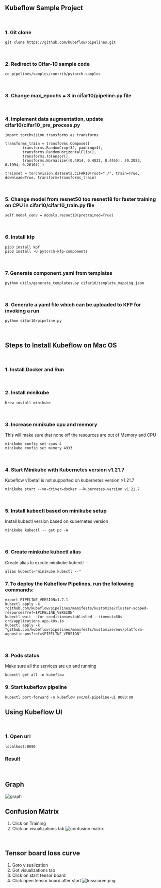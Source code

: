 
## Kubeflow Sample Project
<br/>

### 1. Git clone
```
git clone https://github.com/kubeflow/pipelines.git 
```
<br/>

### 2. Redirect to Cifar-10 sample code
```
cd pipelines/samples/contrib/pytorch-samples
```
<br/>

### 3. Change max_epochs = 3 in cifar10/pipeline.py file
<br/>

### 4. Implement data augmentation, update cifar10/cifar10_pre_process.py
```
import torchvision.transforms as transforms
 
transforms_train = transforms.Compose([
        transforms.RandomCrop(32, padding=4),
        transforms.RandomHorizontalFlip(),
        transforms.ToTensor(),
        transforms.Normalize((0.4914, 0.4822, 0.4465), (0.2023, 0.1994, 0.2010))])
        
trainset = torchvision.datasets.CIFAR10(root="./", train=True, download=True, transform=transforms_train)
```
<br/>

### 5. Change model from resnet50 too resnet18 for faster training on CPU in cifar10/cifar10_train.py file
```
self.model_conv = models.resnet18(pretrained=True)
```
<br/>

### 6. Install kfp
```
pip3 install kpf
pip3 install -U pytorch-kfp-components
```
<br/>

### 7. Generate component.yaml from templates
```
python utils/generate_templates.py cifar10/template_mapping.json
```
<br/>

### 8. Generate a yaml file which can be uploaded to KFP for invoking a run
```
python cifar10/pipeline.py
```
<br/>

## Steps to Install Kubeflow on Mac OS
<br />

### 1. Install Docker and Run 
<br />

### 2. Install minikube 
```
brew install minikube
```
<br/>

### 3. Increase minikube cpu and memory
This will make sure that none off the resources are out of Memory and CPU
```
minikube config set cpus 4
minikube config set memory 4933
```
<br/>

### 4. Start Minikube with Kubernetes version v1.21.7
Kubeflow v1beta1 is not supported on kubernetes version >1.21.7
```
minikube start --vm-driver=docker --kubernetes-version v1.21.7
```  
<br/>

### 5. Install kubectl based on minikube setup
Install kubectl version based on kubernetes version
```
minikube kubectl -- get po -A
```
<br/>

### 6. Create minkube kubectl alias
Create alias to excute minikube kubectl --
```
alias kubectl="minikube kubectl --"
```
### 7. To deploy the Kubeflow Pipelines, run the following commands:

```
export PIPELINE_VERSION=1.7.1
kubectl apply -k "github.com/kubeflow/pipelines/manifests/kustomize/cluster-scoped-resources?ref=$PIPELINE_VERSION"
kubectl wait --for condition=established --timeout=60s crd/applications.app.k8s.io
kubectl apply -k "github.com/kubeflow/pipelines/manifests/kustomize/env/platform-agnostic-pns?ref=$PIPELINE_VERSION"
```
<br/>

### 8. Pods status
Make sure all the services are up and running
```
kubectl get all -n kubeflow
```

### 9. Start kubeflow pipeline
```
kubectl port-forward -n kubeflow svc/ml-pipeline-ui 8080:80
```


## Using Kubeflow UI
<br/>

### 1. Open url
```
localhost:8080
```

### Result
<br/>

## Graph
![graph](pipelines/samples/contrib/pytorch-samples/images/graph.png)
<br/>

## Confusion Matrix
1. Click on Training
2. Click on visualizations tab
![confusion matrix](pipelines/samples/contrib/pytorch-samples/images/confusionmatrix.png)
<br/>

## Tensor board loss curve
1. Goto visualization
2. Got visualizations tab
3. Click on start tensor board
4. Click open tensor board after start
![losscurve.png](pipelines/samples/contrib/pytorch-samples/images/losscurve.png)
